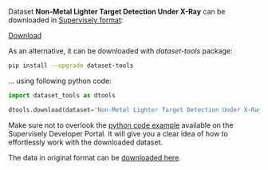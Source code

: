 Dataset **Non-Metal Lighter Target Detection Under X-Ray** can be downloaded in [Supervisely format](https://developer.supervisely.com/api-references/supervisely-annotation-json-format):

 [Download](https://www.dropbox.com/scl/fi/ezivpi64k43bu66uevzg6/non-metal-lighter-target-detection-under-x-ray-DatasetNinja.tar?rlkey=j7q0vo4lmlim4rnxpna6vmqab&dl=1)

As an alternative, it can be downloaded with *dataset-tools* package:
``` bash
pip install --upgrade dataset-tools
```

... using following python code:
``` python
import dataset_tools as dtools

dtools.download(dataset='Non-Metal Lighter Target Detection Under X-Ray', dst_dir='~/dataset-ninja/')
```
Make sure not to overlook the [python code example](https://developer.supervisely.com/getting-started/python-sdk-tutorials/iterate-over-a-local-project) available on the Supervisely Developer Portal. It will give you a clear idea of how to effortlessly work with the downloaded dataset.

The data in original format can be [downloaded here](https://www.kaggle.com/datasets/voler2333/lighter-detection-under-xray/download?datasetVersionNumber=1).
